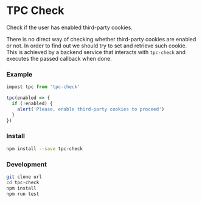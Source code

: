 # TPC Check

Check if the user has enabled third-party cookies.

There is no direct way of checking whether third-party cookies are enabled or
not. In order to find out we should try to set and retrieve such cookie. This is
achieved by a backend service that interacts with `tpc-check` and executes the
passed callback when done.

### Example

```js
impost tpc from 'tpc-check'

tpc(enabled => {
  if (!enabled) {
    alert('Please, enable third-party cookies to proceed')
  }
})
```

### Install

```bash
npm install --save tpc-check
```

### Development

```bash
git clone url
cd tpc-check
npm install
npm run test
```
